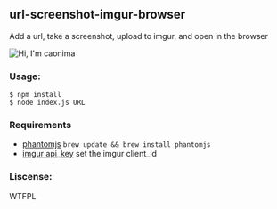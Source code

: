 ## url-screenshot-imgur-browser
Add a url, take a screenshot, upload to imgur, and open in the browser

![Hi, I'm caonima](https://raw.github.com/fraserxu/usib/master/caonima.jpg)

### Usage:
```
$ npm install
$ node index.js URL
```

### Requirements
* [phantomjs](http://phantomjs.org/download.html) `brew update && brew install phantomjs`
* [imgur api_key](https://imgur.com/register/api_anon) set the imgur client_id

### Liscense:

WTFPL